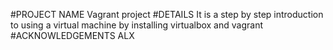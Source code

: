 #PROJECT NAME
Vagrant project
#DETAILS
It is a step by step introduction to using a virtual machine by installing virtualbox and vagrant
#ACKNOWLEDGEMENTS
ALX
